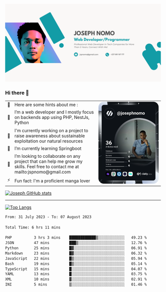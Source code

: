 ![Banner of my profile!](/Joseph_NOMO_NEW.png "Banner")

### Hi there 👋

<!--- | --  | 👋  | Here are some hints about me :                                                                                                 | <td rowspan=6><img src="/devcard.svg" width="400" alt="Joseph NOMO's Dev Card"/></td> |
| --- | --- | ------------------------------------------------------------------------------------------------------------------------------ | ------------------------------------------------------------------------------------- |
| --  | 🔭  | I’m a web developer and I mostly focus on backends app using PHP, NestJs, Python                                               |
| --  | 🦁  | I'm currently working on a project to raise awareness about sustainable exploitation our natural resources                     |
| --  | 🌱  | I’m currently learning Springboot                                                                                              |
| --  | 👯  | I’m looking to collaborate on any project that can help me grow my skills. Feel free to contact me at mailto:jspnomo@gmail.com |
| --  | ⚡  | Fun fact: I'm a proficient manga lover                                                                                         |
--->

<table>
    <tr>
        <td width="1%">👋</td>
        <td width="55%">Here are some hints about me :</td>
        <td rowspan=6 width="44%"><img src="/devcard.svg" width="400" alt="Joseph NOMO's Dev Card"/></td>
    </tr>
    <tr>
        <td>🔭</td>
        <td>I’m a web developer and I mostly focus on backends app using PHP, NestJs, Python</td>
    </tr>
    <tr>
        <td>🦁</td>
        <td>I'm currently working on a project to raise awareness about sustainable exploitation our natural resources</td>
    </tr>
    <tr>
        <td>🌱</td>
        <td>I’m currently learning Springboot</td>
    </tr>
    <tr>
        <td>👯</td>
        <td>I’m looking to collaborate on any project that can help me grow my skills. Feel free to contact me at mailto:jspnomo@gmail.com</td>
    </tr>
    <tr>
        <td>⚡</td>
        <td>Fun fact: I'm a proficient manga lover</td>
    </tr>

</table>

[![Joseph GitHub stats](https://github-readme-stats-seven-sigma-53.vercel.app/api?username=Jspascal)](https://github.com/Jspascal/github-readme-stats)

---

[![Top Langs](https://github-readme-stats-seven-sigma-53.vercel.app/api/top-langs/?username=Jspascal&layout=compact)](https://github.com/Jspascal/github-readme-stats)

<!--START_SECTION:waka-->

```txt
From: 31 July 2023 - To: 07 August 2023

Total Time: 6 hrs 11 mins

PHP          3 hrs 3 mins    ████████████▒░░░░░░░░░░░░   49.23 %
JSON         47 mins         ███▒░░░░░░░░░░░░░░░░░░░░░   12.76 %
Python       25 mins         █▓░░░░░░░░░░░░░░░░░░░░░░░   06.91 %
Markdown     23 mins         █▓░░░░░░░░░░░░░░░░░░░░░░░   06.32 %
JavaScript   22 mins         █▒░░░░░░░░░░░░░░░░░░░░░░░   05.94 %
Bash         19 mins         █▒░░░░░░░░░░░░░░░░░░░░░░░   05.14 %
TypeScript   15 mins         █░░░░░░░░░░░░░░░░░░░░░░░░   04.07 %
YAML         13 mins         █░░░░░░░░░░░░░░░░░░░░░░░░   03.75 %
XML          10 mins         ▓░░░░░░░░░░░░░░░░░░░░░░░░   02.91 %
INI          5 mins          ▒░░░░░░░░░░░░░░░░░░░░░░░░   01.46 %
```

<!--END_SECTION:waka-->
